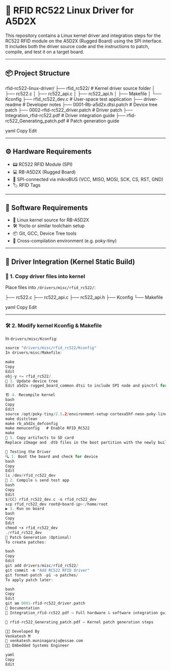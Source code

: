# 💾 RFID RC522 Linux Driver for A5D2X

This repository contains a Linux kernel driver and integration steps for the RC522 RFID module on the A5D2X (Rugged Board) using the SPI interface. It includes both the driver source code and the instructions to patch, compile, and test it on a target board.

---

## 📦 Project Structure

rfid-rc522-linux-driver/
├── rfid_rc522/ # Kernel driver source folder
│ ├── rc522.c
│ ├── rc522_api.c
│ ├── rc522_api.h
│ ├── Makefile
│ └── Kconfig
├── rfid_rc522_dev.c # User-space test application
├── driver-readme # Developer notes
├── 0001-Rb-a5d2x.dtsi.patch # Device tree patch
├── 0002-rfid-rc522_driver.patch # Driver patch
├── Integration_rfid-rc522.pdf # Driver integration guide
├── rfid-rc522_Generating_patch.pdf # Patch generation guide

yaml
Copy
Edit

---

## ⚙️ Hardware Requirements

- 📟 RC522 RFID Module (SPI)
- 💻 RB-A5D2X (Rugged Board)
- 🔌 SPI-connected via mikroBUS (VCC, MISO, MOSI, SCK, CS, RST, GND)
- 🏷️ RFID Tags

---

## 🔧 Software Requirements

- 🐧 Linux kernel source for RB-A5D2X
- 🛠️ Yocto or similar toolchain setup
- 📦 Git, GCC, Device Tree tools
- 🧰 Cross-compilation environment (e.g. poky-tiny)

---

## 🚀 Driver Integration (Kernel Static Build)

### 📁 1. Copy driver files into kernel

Place files into `/drivers/misc/rfid_rc522/`:

├── rc522.c
├── rc522_api.c
├── rc522_api.h
├── Kconfig
└── Makefile

yaml
Copy
Edit

---

### 🛠️ 2. Modify kernel Kconfig & Makefile

In `drivers/misc/Kconfig`:

```c
source "drivers/misc/rfid_rc522/Kconfig"
In drivers/misc/Makefile:

make
Copy
Edit
obj-y += rfid_rc522/
🌲 3. Update device tree
Edit a5d2x-rugged_board_common.dtsi to include SPI node and pinctrl for RC522.

🏗️ 4. Recompile kernel
bash
Copy
Edit
source /opt/poky-tiny/2.5.2/environment-setup-cortexa5hf-neon-poky-linux-musleabi
make distclean
make rb_a5d2x_defconfig
make menuconfig   # Enable RFID_RC522
make
💾 5. Copy artifacts to SD card
Replace zImage and .dtb files in the boot partition with the newly built versions.

🧪 Testing the Driver
🔍 1. Boot the board and check for device
bash
Copy
Edit
ls /dev/rfid_rc522_dev
🧰 2. Compile & send test app
bash
Copy
Edit
${CC} rfid_rc522_dev.c -o rfid_rc522_dev
scp rfid_rc522_dev root@<board-ip>:/home/root
▶️ 3. Run on board
bash
Copy
Edit
chmod +x rfid_rc522_dev
./rfid_rc522_dev
🧵 Patch Generation (Optional)
To create patches:

bash
Copy
Edit
git add drivers/misc/rfid_rc522/
git commit -m "Add RC522 RFID driver"
git format-patch -p1 -o patches/
To apply patch later:

bash
Copy
Edit
git am 0001-rfid-rc522_driver.patch
📄 Documentation
📘 Integration_rfid-rc522.pdf — Full hardware & software integration guide

📘 rfid-rc522_Generating_patch.pdf — Kernel patch generation steps

👨‍💻 Developed By
Venkatesh M
📧 venkatesh.muninagaraju@essae.com
👨‍💼 Embedded Systems Engineer

yaml
Copy
Edit
